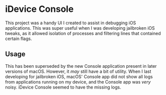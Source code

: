 # iDevice Console
This project was a handy UI I created to assist in debugging iOS applications.
This was super useful when I was developing jailbroken iOS tweaks, as it allowed isolation of processes and filtering lines that contained certain flags.

## Usage
This has been superseded by the new Console application present in later versions of macOS.
However, it *may* still have a bit of utility.
When I last developing for jailbroken iOS, macOS' Console app did not show all logs from applications running on my device, and the Console app was *very* noisy.
iDevice Console seemed to have the missing logs.